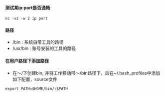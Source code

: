 

#### 测试某ip:port是否通畅
```
nc -vz -w 2 ip port
```


#### 路径
* /bin : 系统自带工具的路径
* /usr/bin : 账号安装的工具的路径

#### 在用户路径下添加路径
* 在～/下创建bin, 并将工作移动带～/bin路径下，后在~/.bash_profiles中添加如下配置，source文件
```
export PATH=$HOME/bin/:$PATH
```